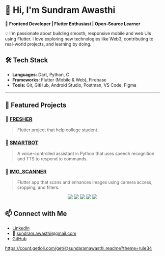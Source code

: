 # 👋 Hi, I'm Sundram Awasthi

🎯 **Frontend Developer | Flutter Enthusiast | Open-Source Learner**

💡 I'm passionate about building smooth, responsive mobile and web UIs using Flutter. I love exploring new technologies like Web3, contributing to real-world projects, and learning by doing.


## 🛠️ Tech Stack
- **Languages:** Dart, Python, C  
- **Frameworks:** Flutter (Mobile & Web), Firebase  
- **Tools:** Git, GitHub, Android Studio, Postman, VS Code, Figma

---

## 🚀 Featured Projects

### 📄 [FRESHER](https://github.com/sundaramawasthi/FRESHER)  
> Flutter project that help college student.


### 🔹 [SMARTBOT](https://github.com/sundaramawasthi/SMARTBOT)  
> A voice-controlled assistant in Python that uses speech recognition and TTS to respond to commands.

### 🔹 [IMG_SCANNER](https://github.com/sundaramawasthi/IMG_SCANNER)  
> Flutter app that scans and enhances images using camera access, cropping, and filters.


<p align="center">
  <img src="https://img.shields.io/badge/Frontend-Flutter-blue?style=flat-square&logo=flutter" />
  <img src="https://img.shields.io/badge/Tools-Firebase-orange?style=flat-square&logo=firebase" />
  <img src="https://img.shields.io/badge/Language-Dart-0175C2?style=flat-square&logo=dart" />
  <img src="https://img.shields.io/badge/Version%20Control-Git-green?style=flat-square&logo=git" />
  <img src="https://img.shields.io/badge/Platform-GitHub-181717?style=flat-square&logo=github" />
</p>


## 📫 Connect with Me
- [LinkedIn](https://linkedin.com/in/sundram-awasthi-97603b20b)  
- 📧 sundram.awasthi@gmail.com  
- [GitHub](https://github.com/sundaramawasthi)

https://count.getloli.com/get/@sundaramawasthi.readme?theme=rule34